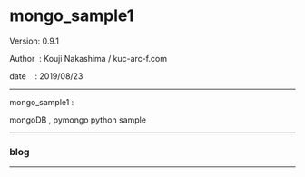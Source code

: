 ﻿# mongo_sample1

 Version: 0.9.1

 Author  : Kouji Nakashima / kuc-arc-f.com

 date    : 2019/08/23

***
mongo_sample1 :

mongoDB , pymongo python sample


***
### blog


***

